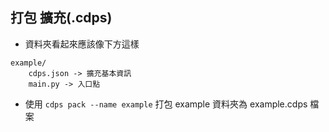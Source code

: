 ## 打包 擴充(.cdps)
- 資料夾看起來應該像下方這樣
```
example/
    cdps.json -> 擴充基本資訊
    main.py -> 入口點
```
- 使用 `cdps pack --name example` 打包 example 資料夾為 example.cdps 檔案
